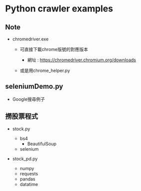 # Python crawler examples

## Note
* chromedriver.exe
	
	* 可直接下載chrome版號的對應版本
		* 網址 : https://chromedriver.chromium.org/downloads
	
	* 或是用chrome_helper.py

## seleniumDemo.py
* Google搜尋例子

## 撈股票程式

* stock.py
	* bs4
		* BeautifulSoup
	* selenium

* stock_pd.py
	* numpy
	* requests
	* pandas
	* datatime